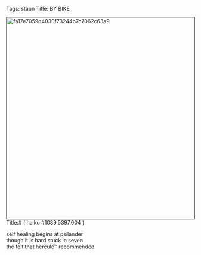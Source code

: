 Tags: staun
Title: BY BIKE
  
<p><img src="https://objects.hbvu.su/blotpix/2013/03/04.jpeg" width=540 height=540 alt="fa17e7059d4030f73244b7c7062c63a9" border=1>
Title:# ( haiku #1089.5397.004 )  
  
self healing begins at psilander  
though it is hard stuck in seven  
the felt that hercule™ recommended  
